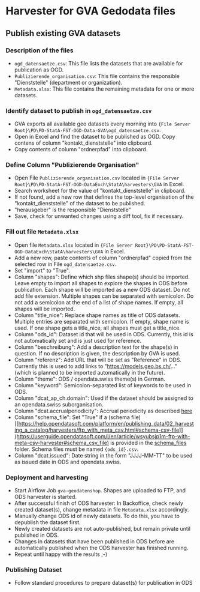 # Harvester for GVA Gedodata files

## Publish existing GVA datasets

### Description of the files
- `ogd_datensaetze.csv`: This file lists the datasets that are available for publication as OGD.
- `Publizierende_organisation.csv`: This file contains the responsible "Dienststelle" (department or organization).
- `Metadata.xlsx`: This file contains the remaining metadata for one or more datasets.

### Identify dataset to publish in `ogd_datensaetze.csv`
- GVA exports all available geo datasets every morning into `{File Server Root}\PD\PD-StatA-FST-OGD-Data-GVA\ogd_datensaetze.csv`.
- Open in Excel and find the dataset to be published as OGD.
  Copy contens of column "kontakt_dienststelle" into clipboard. 
- Copy contents of column "ordnerpfad" into clipboard. 

### Define Column "Publizierende Organisation"
- Open File `Publizierende_organisation.csv` located in `{File Server Root}\PD\PD-StatA-FST-OGD-DataExch\StatA\harvesters\GVA` in Excel.
- Search worksheet for the value of "kontakt_dienststelle" in clipboard. 
- If not found, add a new row that defines the top-level organisation of the "kontakt_dienststelle" of the dataset to be published.
- "herausgeber" is the responsible "Dienststelle"
- Save, check for unwanted changes using a diff tool, fix if necessary. 

### Fill out file `Metadata.xlsx`
- Open file `Metadata.xlsx` located in `{File Server Root}\PD\PD-StatA-FST-OGD-DataExch\StatA\harvesters\GVA` in Excel.
- Add a new row, paste contents of column "ordnerpfad" copied from the selected row in File `ogd_datensaetze.csv`. 
- Set "import" to "True". 
- Column "shapes": Define which shp files shape(s) should be imported. Leave empty to import all shapes to explore the shapes in ODS before publication. Each shape will be imported as a new ODS dataset. Do not add file extension. Multiple shapes can be separated with semicolon. Do not add a semicolon at the end of a list of shape names. If empty, all shapes will be imported. 
- Column "title_nice": Replace shape names as title of ODS datasets. Multiple entries are separated with semicolon. If empty, shape name is used. If one shape gets a title_nice, all shapes must get a title_nice. 
- Column "ods_id": Dataset id that will be used in ODS. Currently, this id is not automatically set and is just used for reference. 
- Column "beschreibung": Add a description text for the shape(s) in question. If no description is given, the description by GVA is used. 
- Column "referenz": Add URL that will be set as "Reference" in ODS. Currently this is used to add links to "https://models.geo.bs.ch/..." (which is planned to be imported automatically in the future). 
- Column "theme": ODS / opendata.swiss theme(s) in German. 
- Column "keyword": Semicolon-separated list of keywords to be used in ODS.
- Column "dcat_ap_ch.domain": Used if the dataset should be assigned to an opendata.swiss suborganisation. 
- Column "dcat.accrualperiodicity": Accrual periodicity as described [here](https://handbook.opendata.swiss/de/content/glossar/bibliothek/dcat-ap-ch.html?highlight=accrual)
- Column "schema_file": Set "True" if a (schema file)[[https://help.opendatasoft.com/platform/en/publishing_data/02_harvesting_a_catalog/harvesters/ftp_with_meta_csv.html#schema-csv-file]](https://userguide.opendatasoft.com/l/en/article/wsyubsjp1m-ftp-with-meta-csv-harvester#schema_csv_file) is provided in the [schema_files](./schema_files/) folder. Schema files must be named `{ods_id}.csv`. 
- Column "dcat.issued": Date string in the form "JJJJ-MM-TT" to be used as issued date in ODS and opendata.swiss.
  
### Deployment and harvesting
- Start Airflow Job `gva-geodatenshop`. Shapes are uploaded to FTP, and ODS harvester is started.
- After successful finish of ODS harvester: In Backoffice, check newly created dataset(s), change metadata in file `Metadata.xlsx` accordingly.
- Manually change ODS id of newly datasets. To do this, you have to depublish the dataset first.
- Newly created datasets are not auto-published, but remain private until published in ODS. 
- Changes in datasets that have been published in ODS before are automatically published when the ODS harvester has finished running.
- Repeat until happy with the results ;-)

### Publishing Dataset
- Follow standard procedures to prepare dataset(s) for publication in ODS
